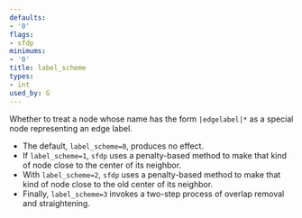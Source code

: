 ```yaml
---
defaults:
- '0'
flags:
- sfdp
minimums:
- '0'
title: label_scheme
types:
- int
used_by: G
---
```

Whether to treat a node whose name has the form `|edgelabel|*` as a special node representing an edge label. 

* The default, `label_scheme=0`, produces no effect.
* If `label_scheme=1`, `sfdp` uses a penalty-based method to make that kind of node close to the 
  center of its neighbor.
* With `label_scheme=2`, `sfdp` uses a penalty-based method to make that kind of node 
  close to the old center of its neighbor.
*  Finally, `label_scheme=3` invokes a two-step process of overlap
removal and straightening.
